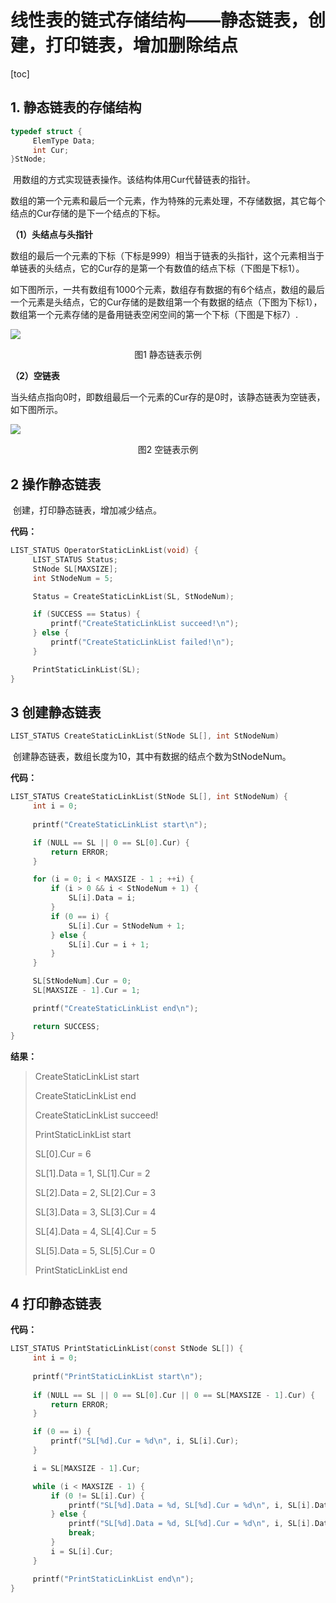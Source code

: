 #  线性表的链式存储结构——静态链表，创建，打印链表，增加删除结点

[toc]



## 1.  静态链表的存储结构

```c
typedef struct {
​     ElemType Data;
​     int Cur;
}StNode;
```

 

​	用数组的方式实现链表操作。该结构体用Cur代替链表的指针。

​	数组的第一个元素和最后一个元素，作为特殊的元素处理，不存储数据，其它每个结点的Cur存储的是下一个结点的下标。

**（****1****）头结点与头指针**

数组的最后一个元素的下标（下标是999）相当于链表的头指针，这个元素相当于单链表的头结点，它的Cur存的是第一个有数值的结点下标（下图是下标1）。

如下图所示，一共有数组有1000个元素，数组存有数据的有6个结点，数组的最后一个元素是头结点，它的Cur存储的是数组第一个有数据的结点（下图为下标1），数组第一个元素存储的是备用链表空闲空间的第一个下标（下图是下标7）.

![](D:\我的学习\学习笔记\C\Markdown\线性表链表\StaticLinkList02.jpg)

 <center>
     图1 静态链表示例
 </center>



**（****2****）空链表**

​	当头结点指向0时，即数组最后一个元素的Cur存的是0时，该静态链表为空链表，如下图所示。

![](D:\我的学习\学习笔记\C\Markdown\线性表链表\StaticLinkList01.jpg)

 <center>
     图2 空链表示例
 </center>



## 2 操作静态链表

​    创建，打印静态链表，增加减少结点。

**代码：**

```c
LIST_STATUS OperatorStaticLinkList(void) {
​     LIST_STATUS Status;    
​     StNode SL[MAXSIZE];
​     int StNodeNum = 5;

​     Status = CreateStaticLinkList(SL, StNodeNum);

​     if (SUCCESS == Status) {
​         printf("CreateStaticLinkList succeed!\n");
​     } else {
​         printf("CreateStaticLinkList failed!\n");
​     }

​     PrintStaticLinkList(SL);
}
```

 

## 3 创建静态链表

```c
LIST_STATUS CreateStaticLinkList(StNode SL[], int StNodeNum)
```

​     创建静态链表，数组长度为10，其中有数据的结点个数为StNodeNum。

**代码：**

```c
LIST_STATUS CreateStaticLinkList(StNode SL[], int StNodeNum) {
​     int i = 0;
    
​     printf("CreateStaticLinkList start\n");

​     if (NULL == SL || 0 == SL[0].Cur) {
​         return ERROR;
​     }

​     for (i = 0; i < MAXSIZE - 1 ; ++i) {       
​         if (i > 0 && i < StNodeNum + 1) {
​             SL[i].Data = i;
​         }
​         if (0 == i) {
​             SL[i].Cur = StNodeNum + 1;
​         } else {
​             SL[i].Cur = i + 1;
​         }
​     }

​     SL[StNodeNum].Cur = 0;
​     SL[MAXSIZE - 1].Cur = 1;

​     printf("CreateStaticLinkList end\n");

​     return SUCCESS;
}
```

**结果：**

> CreateStaticLinkList start
>
> CreateStaticLinkList end
>
> CreateStaticLinkList succeed!
>
> PrintStaticLinkList start
>
> SL[0].Cur = 6
>
> SL[1].Data = 1, SL[1].Cur = 2
>
> SL[2].Data = 2, SL[2].Cur = 3
>
> SL[3].Data = 3, SL[3].Cur = 4
>
> SL[4].Data = 4, SL[4].Cur = 5
>
> SL[5].Data = 5, SL[5].Cur = 0
>
> PrintStaticLinkList end 

## 4 打印静态链表

**代码：**

```c
LIST_STATUS PrintStaticLinkList(const StNode SL[]) {
​     int i = 0;
    
​     printf("PrintStaticLinkList start\n");
    
​     if (NULL == SL || 0 == SL[0].Cur || 0 == SL[MAXSIZE - 1].Cur) {
​         return ERROR;
​     }

​     if (0 == i) {
​         printf("SL[%d].Cur = %d\n", i, SL[i].Cur);
​     }

​     i = SL[MAXSIZE - 1].Cur;

​     while (i < MAXSIZE - 1) {
​         if (0 != SL[i].Cur) {
​             printf("SL[%d].Data = %d, SL[%d].Cur = %d\n", i, SL[i].Data, i, SL[i].Cur);
​         } else {
​             printf("SL[%d].Data = %d, SL[%d].Cur = %d\n", i, SL[i].Data, i, SL[i].Cur);
​             break;
​         }
​         i = SL[i].Cur;
​     }

​     printf("PrintStaticLinkList end\n");
}
```

